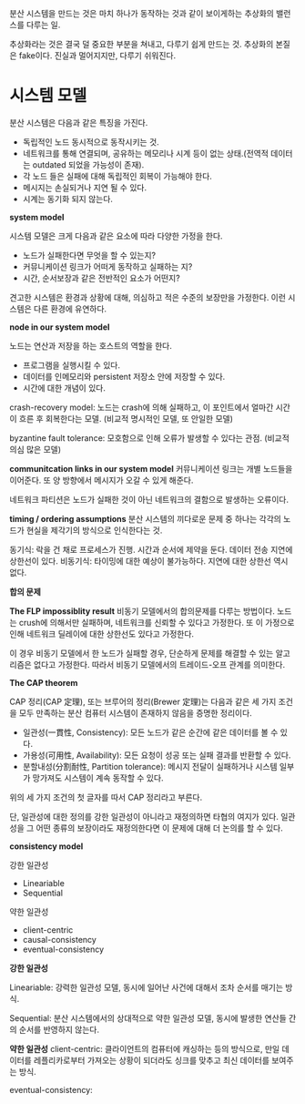 분산 시스템을 만드는 것은 마치 하나가 동작하는 것과 같이 보이게하는 추상화의 밸런스를 다루는 일.

추상화라는 것은 결국 덜 중요한 부분을 쳐내고, 다루기 쉽게 만드는 것. 추상화의 본질은 fake이다. 진실과 멀어지지만, 다루기 쉬워진다.

시스템 모델
=
분산 시스템은 다음과 같은 특징을 가진다.

- 독립적인 노드 동시적으로 동작시키는 것. 
- 네트워크를 통해 연결되며, 공유하는 메모리나 시계 등이 없는 상태.(전역적 데이터는 outdated 되었을 가능성이 존재). 
- 각 노드 들은 실패에 대해 독립적인 회복이 가능해야 한다. 
- 메시지는 손실되거나 지연 될 수 있다.
- 시계는 동기화 되지 않는다.
  
**system model**

시스템 모델은 크게 다음과 같은 요소에 따라 다양한 가정을 한다.

- 노드가 실패한다면 무엇을 할 수 있는지?
- 커뮤니케이션 링크가 어떠게 동작하고 실패하는 지? 
- 시간, 순서보장과 같은 전반적인 요소가 어떤지?

견고한 시스템은 환경과 상황에 대해, 의심하고 적은 수준의 보장만을 가정한다. 이런 시스템은 다른 환경에 유연하다.

**node in our system model**

노드는 연산과 저장을 하는 호스트의 역할을 한다.
- 프로그램을 실행시킬 수 있다.
- 데이터를 인메모리와 persistent 저장소 안에 저장할 수 있다.
- 시간에 대한 개념이 있다.

crash-recovery model: 노드는 crash에 의해 실패하고, 이 포인트에서 얼마간 시간이 흐른 후 회복한다는 모델. (비교적 명시적인 모델, 또 안일한 모델)

byzantine fault tolerance: 모호함으로 인해 오류가 발생할 수 있다는 관점. (비교적 의심 많은 모델)

**communitcation links in our system model**
커뮤니케이션 링크는 개별 노드들을 이어준다. 또 양 방향에서 메시지가 오갈 수 있게 해준다.

네트워크 파티션은 노드가 실패한 것이 아닌 네트워크의 결함으로 발생하는 오류이다.

**timing / ordering assumptions**
분산 시스템의 끼다로운 문제 중 하나는 각각의 노드가 현실을 제각기의 방식으로 인식한다는 것.

동기식: 락을 건 채로 프로세스가 진행. 시간과 순서에 제약을 둔다. 데이터 전송 지연에 상한선이 있다. 
비동기식: 타이밍에 대한 예상이 불가능하다. 지연에 대한 상한선 역시 없다.

**합의 문제**

**The FLP impossiblity result**
비동기 모델에서의 합의문제를 다루는 방법이다.
노드는 crush에 의해서만 실패하며, 네트워크를 신뢰할 수 있다고 가정한다. 또 이 가정으로 인해 네트워크 딜레이에 대한 상한선도 있다고 가정한다.

이 경우 비동기 모델에서 한 노드가 실패할 경우, 단순하게 문제를 해결할 수 있는 알고리즘은 없다고 가정한다. 따라서 비동기 모델에서의 트레이드-오프 관계를 의미한다.

**The CAP theorem**

CAP 정리(CAP 定理), 또는 브루어의 정리(Brewer 定理)는 다음과 같은 세 가지 조건을 모두 만족하는 분산 컴퓨터 시스템이 존재하지 않음을 증명한 정리이다.

- 일관성(一貫性, Consistency): 모든 노드가 같은 순간에 같은 데이터를 볼 수 있다.
- 가용성(可用性, Availability): 모든 요청이 성공 또는 실패 결과를 반환할 수 있다.
- 분할내성(分割耐性, Partition tolerance): 메시지 전달이 실패하거나 시스템 일부가 망가져도 시스템이 계속 동작할 수 있다.

위의 세 가지 조건의 첫 글자를 따서 CAP 정리라고 부른다.

단, 일관성에 대한 정의를 강한 일관성이 아니라고 재정의하면 타협의 여지가 있다. 일관성을 그 어떤 종류의 보장이라도 재정의한다면 이 문제에 대해 더 논의를 할 수 있다.

**consistency model**

강한 일관성
- Lineariable
- Sequential

약한 일관성
- client-centric
- causal-consistency
- eventual-consistency

**강한 일관성**

Lineariable: 강력한 일관성 모델, 동시에 일어난 사건에 대해서 조차 순서를 매기는 방식.

Sequential: 분산 시스템에서의 상대적으로 약한 일관성 모델, 동시에 발생한 연산들 간의 순서를 반영하지 않는다.

**약한 일관성**
client-centric: 클라이언트의 컴퓨터에 캐싱하는 등의 방식으로, 만일 데이터를 레플리카로부터 가져오는 상황이 되더라도 싱크를 맞추고 최신 데이터를 보여주는 방식.

eventual-consistency: 
